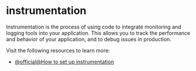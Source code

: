 # instrumentation

Instrumentation is the process of using code to integrate monitoring and logging tools into your application. This allows you to track the performance and behavior of your application, and to debug issues in production.

Visit the following resources to learn more:

- [@official@How to set up instrumentation](https://nextjs.org/docs/app/guides/instrumentation)